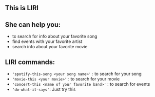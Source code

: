 


## This is **LIRI**
## She can help you: 
* to search for info about your favorite song
* find events with your favorite artist
* search info about your favorite movie
## **LIRI** commands: 
* ```'spotify-this-song <your song name>'``` : to search for your song
* ```'movie-this <your movie>'``` : to search for your movie
* ```'concert-this <name of your favorite band>'``` : to search for events  
* ````'do-what-it-says'````: Just try this
